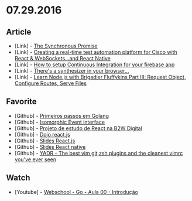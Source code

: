 # 07.29.2016

## Article

- \[Link\] - [The Synchronous Promise](https://medium.com/recreating-megaman-2-using-js-webgl/the-synchronous-promise-a0450ca35763#.8t12r82bw)
- \[Link\] - [Creating a real-time test automation platform for Cisco with React & WebSockets…and React Native](https://medium.com/@benhowdle/creating-a-real-time-test-automation-platform-for-cisco-with-react-websockets-and-react-native-7e0f735bcecf#.l51mbs5pn)
- \[Link\] - [How to setup Continuous Integration for your firebase app](https://medium.com/@rohanbagchi/how-to-setup-continuous-integration-for-your-firebase-app-cd183bb862e1#.nfk6o86v7)
- \[Link\] - [There's a synthesizer in your browser…](https://medium.com/@patrickwhardy/theres-a-synthesizer-in-your-browser-5070a42681c7#.1lmbf6nn1)
- \[Link\] - [Learn Node.js with Brigadier Fluffykins Part III: Request Object, Configure Routes, Serve Files](https://medium.com/@__Masha__/learn-node-js-with-brigadier-fluffykins-part-iii-request-object-configure-routes-serve-files-7666f783dc10#.l5ir878w0)


## Favorite

- \[Github\] - [Primeiros passos em Golang](https://github.com/crgimenes/Go-Hands-On)
- \[Github\] - [Isomorphic Event interface](https://github.com/lucasbarros/isomorphic-events)
- \[Github\] - [Projeto de estudo de React na B2W Digital](https://github.com/gbrlsepulveda/react-dojo)
- \[Github\] - [Dojo react.js](https://github.com/afgoulart/dojo-react-js)
- \[Github\] - [Slides React.js](http://afgoulart.github.io/dojo-react-js/?full#inicio)
- \[Github\] - [Slides React native](http://davidwells.io/talks/isomorphic-javascript/)
- \[Github\] - [YADR - The best vim,git,zsh plugins and the cleanest vimrc you've ever seen](https://github.com/akitaonrails/dotfiles)



## Watch

- \[Youtube\] - [Webschool - Go - Aula 00 - Introdução](https://youtu.be/WPAMvojPKK0)

